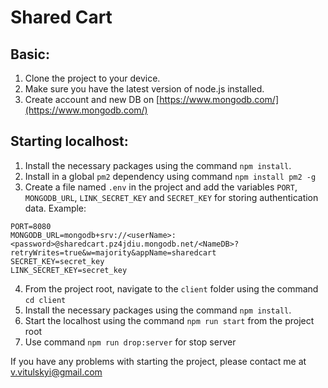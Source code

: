 # Shared Cart

## Basic:

1. Clone the project to your device.
2. Make sure you have the latest version of node.js installed.
3. Create account and new DB on [https://www.mongodb.com/](https://www.mongodb.com/)

## Starting localhost:

1. Install the necessary packages using the command `npm install`.
2. Install in a global `pm2` dependency using command `npm install pm2 -g`
3. Create a file named `.env` in the project and add the variables `PORT`, `MONGODB_URL`, `LINK_SECRET_KEY` and `SECRET_KEY` for storing authentication data.
   Example:

```
PORT=8080
MONGODB_URL=mongodb+srv://<userName>:<password>@sharedcart.pz4jdiu.mongodb.net/<NameDB>?retryWrites=true&w=majority&appName=sharedcart
SECRET_KEY=secret_key
LINK_SECRET_KEY=secret_key
```

4. From the project root, navigate to the `client` folder using the command `cd client`
5. Install the necessary packages using the command `npm install`.
6. Start the localhost using the command `npm run start` from the project root
7. Use command `npm run drop:server` for stop server

If you have any problems with starting the project, please contact me at v.vitulskyi@gmail.com
